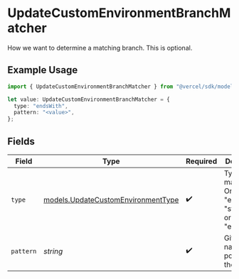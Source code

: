 # UpdateCustomEnvironmentBranchMatcher

How we want to determine a matching branch. This is optional.

## Example Usage

```typescript
import { UpdateCustomEnvironmentBranchMatcher } from "@vercel/sdk/models/updatecustomenvironmentop.js";

let value: UpdateCustomEnvironmentBranchMatcher = {
  type: "endsWith",
  pattern: "<value>",
};
```

## Fields

| Field                                                                          | Type                                                                           | Required                                                                       | Description                                                                    |
| ------------------------------------------------------------------------------ | ------------------------------------------------------------------------------ | ------------------------------------------------------------------------------ | ------------------------------------------------------------------------------ |
| `type`                                                                         | [models.UpdateCustomEnvironmentType](../models/updatecustomenvironmenttype.md) | :heavy_check_mark:                                                             | Type of matcher. One of \"equals\", \"startsWith\", or \"endsWith\".           |
| `pattern`                                                                      | *string*                                                                       | :heavy_check_mark:                                                             | Git branch name or portion thereof.                                            |